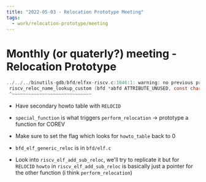 ```yaml
---
title: "2022-05-03 - Relocation Prototype Meeting"
tags: 
  - work/relocation-prototype/meeting
---
```

# Monthly (or quaterly?) meeting - Relocation Prototype

```c
../../../binutils-gdb/bfd/elfxx-riscv.c:1046:1: warning: no previous prototype for ‘riscv_reloc_name_lookup_custom’ [-Wmissing-prototypes]
 riscv_reloc_name_lookup_custom (bfd *abfd ATTRIBUTE_UNUSED, const char *r_name)
 ^~~~~~~~~~~~~~~~~~~~~~~~~~~~~~
```

* Have secondary howto table with `RELOCID` 
* `special_function` is what triggers `perform_relocation` -> prototype a function for COREV
* Make sure to set the flag which looks for `howto_table` back to 0

* `bfd_elf_generic_reloc` is in `bfd/elf.c`

* Look into `riscv_elf_add_sub_reloc`, we'll try to replicate it but for `RELOCID`
`howto` in `riscv_elf_add_sub_reloc` is basically just a pointer for the other function (i think `perform_relocation`)